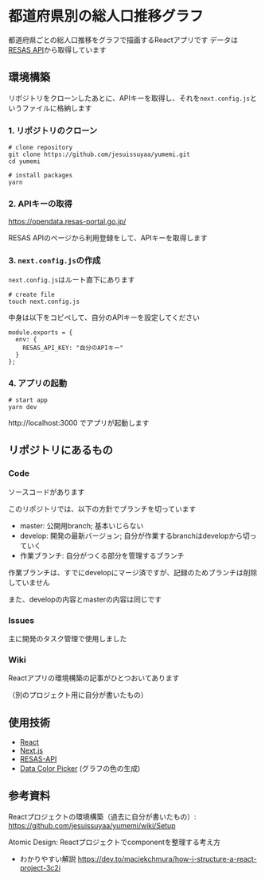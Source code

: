 # 都道府県別の総人口推移グラフ

都道府県ごとの総人口推移をグラフで描画するReactアプリです
データは[RESAS API](https://opendata.resas-portal.go.jp/)から取得しています

## 環境構築

リポジトリをクローンしたあとに、APIキーを取得し、それを`next.config.js`というファイルに格納します

### 1. リポジトリのクローン

```
# clone repository
git clone https://github.com/jesuissuyaa/yumemi.git
cd yumemi

# install packages
yarn
```

### 2. APIキーの取得

https://opendata.resas-portal.go.jp/

RESAS APIのページから利用登録をして、APIキーを取得します

### 3. `next.config.js`の作成

`next.config.js`はルート直下にあります

```
# create file
touch next.config.js
```

中身は以下をコピペして、自分のAPIキーを設定してください

```
module.exports = {
  env: {
    RESAS_API_KEY: "自分のAPIキー"
  }
};
```

### 4. アプリの起動

```
# start app
yarn dev
```

http://localhost:3000 でアプリが起動します

## リポジトリにあるもの

### Code

ソースコードがあります

このリポジトリでは、以下の方針でブランチを切っています

- master: 公開用branch; 基本いじらない
- develop: 開発の最新バージョン; 自分が作業するbranchはdevelopから切っていく
- 作業ブランチ: 自分がつくる部分を管理するブランチ

作業ブランチは、すでにdevelopにマージ済ですが、記録のためブランチは削除していません

また、developの内容とmasterの内容は同じです

### Issues

主に開発のタスク管理で使用しました

### Wiki

Reactアプリの環境構築の記事がひとつおいてあります

（別のプロジェクト用に自分が書いたもの）

## 使用技術

- [React](https://reactjs.org/)
- [Next.js](https://nextjs.org/)
- [RESAS-API](https://opendata.resas-portal.go.jp/)
- [Data Color Picker](https://learnui.design/tools/data-color-picker.html#palette) (グラフの色の生成)

## 参考資料

Reactプロジェクトの環境構築（過去に自分が書いたもの）: https://github.com/jesuissuyaa/yumemi/wiki/Setup

Atomic Design: Reactプロジェクトでcomponentを整理する考え方
- わかりやすい解説 https://dev.to/maciekchmura/how-i-structure-a-react-project-3c2i
